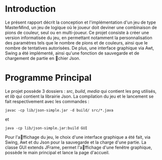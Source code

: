 
# Introduction
Le présent rapport décrit la conception et l'implémentation d'un jeu de type MasterMind, un jeu de logique où le joueur doit deviner une combinaison de pions de couleur, seul ou en multi-joueur. Ce projet consiste à créer une
version informatisée du jeu, en permettant notamment la personnalisation des paramètres tels que le nombre de pions et de couleurs, ainsi que le nombre de tentatives autorisées. De plus, une interface graphique via Awt, Swing a été implémenté, ainsi qu'une fonction de sauvegarde et de chargement de partie en chier Json.

# Programme Principal
Le projet possède 3 dossiers : *src*, *build*, *media* qui contient les png utilisés,
et *lib* qui contient la librairie Json. La compilation du jeu et le lancement se fait respectivement avec les commandes :
```
javac -cp lib/json-simple.jar -d build/ src/*.java
```
et
```
java -cp lib/json-simple.jar:build GUI
```
Pour l'affichage du jeu, le choix d'une interface graphique a été fait, via
Swing, Awt et du Json pour la sauvegarde et la charge d'une partie. La classe
GUI extends JFrame, permet l'affichage d'une fenêtre graphique, possède le
main principal et lance la page d'accueil.
